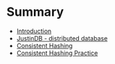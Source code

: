 # Summary

* [Introduction](README.md)
* [JustinDB - distributed database](justindb_-_distributed_database.md)
* [Consistent Hashing](consistent_hashing.md)
* [Consistent Hashing Practice](consistent_hashing_practice.md)

